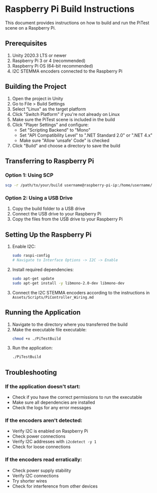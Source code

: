 # Raspberry Pi Build Instructions

This document provides instructions on how to build and run the PiTest scene on a Raspberry Pi.

## Prerequisites

1. Unity 2020.3 LTS or newer
2. Raspberry Pi 3 or 4 (recommended)
3. Raspberry Pi OS (64-bit recommended)
4. I2C STEMMA encoders connected to the Raspberry Pi

## Building the Project

1. Open the project in Unity
2. Go to File > Build Settings
3. Select "Linux" as the target platform
4. Click "Switch Platform" if you're not already on Linux
5. Make sure the PiTest scene is included in the build
6. Click "Player Settings" and configure:
   - Set "Scripting Backend" to "Mono"
   - Set "API Compatibility Level" to ".NET Standard 2.0" or ".NET 4.x"
   - Make sure "Allow 'unsafe' Code" is checked
7. Click "Build" and choose a directory to save the build

## Transferring to Raspberry Pi

### Option 1: Using SCP

```bash
scp -r /path/to/your/build username@raspberry-pi-ip:/home/username/
```

### Option 2: Using a USB Drive

1. Copy the build folder to a USB drive
2. Connect the USB drive to your Raspberry Pi
3. Copy the files from the USB drive to your Raspberry Pi

## Setting Up the Raspberry Pi

1. Enable I2C:
   ```bash
   sudo raspi-config
   # Navigate to Interface Options -> I2C -> Enable
   ```

2. Install required dependencies:
   ```bash
   sudo apt-get update
   sudo apt-get install -y libmono-2.0-dev libmono-dev
   ```

3. Connect the I2C STEMMA encoders according to the instructions in `Assets/Scripts/PiController_Wiring.md`

## Running the Application

1. Navigate to the directory where you transferred the build
2. Make the executable file executable:
   ```bash
   chmod +x ./PiTestBuild
   ```
3. Run the application:
   ```bash
   ./PiTestBuild
   ```

## Troubleshooting

### If the application doesn't start:
- Check if you have the correct permissions to run the executable
- Make sure all dependencies are installed
- Check the logs for any error messages

### If the encoders aren't detected:
- Verify I2C is enabled on Raspberry Pi
- Check power connections
- Verify I2C addresses with `i2cdetect -y 1`
- Check for loose connections

### If the encoders read erratically:
- Check power supply stability
- Verify I2C connections
- Try shorter wires
- Check for interference from other devices 